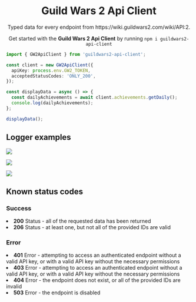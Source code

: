 <h1 align="center">
  Guild Wars 2 Api Client
</h1>

<p align="center">
  Typed data for every endpoint from https://wiki.guildwars2.com/wiki/API:2.
</p>

<p align="center">
  Get started with the <b>Guild Wars 2 Api Client</b> by running <code>npm i guildwars2-api-client</code>
</p>

```ts
import { GW2ApiClient } from 'guildwars2-api-client';

const client = new GW2ApiClient({
  apiKey: process.env.GW2_TOKEN,
  acceptedStatusCodes: 'ONLY_200',
});

const displayData = async () => {
  const dailyAchievements = await client.achievements.getDaily();
  console.log(dailyAchievements);
};

displayData();
```

<h2>
  Logger examples
</h2>

<p>
  <img src="https://i.imgur.com/MNChC1j.png" />
</p>
<p>
  <img src="https://i.imgur.com/vYieqee.png" />
</p>
<p>
  <img src="https://i.imgur.com/3mBeNW4.png" />
</p>

<h2>
  Known status codes
</h2>

<h3>Success</h3>
<li><b>200</b> Status - all of the requested data has been returned</li>
<li><b>206</b> Status - at least one, but not all of the provided IDs are valid
</li>

<h3>Error</h3>
<li><b>401</b> Error - attempting to access an authenticated endpoint without a valid API key, or with a valid API key without the necessary permissions</li>
<li><b>403</b> Error - attempting to access an authenticated endpoint without a valid API key, or with a valid API key without the necessary permissions
</li>
<li><b>404</b> Error - the endpoint does not exist, or all of the provided IDs are invalid</li>
<li><b>503</b> Error - the endpoint is disabled</li>
